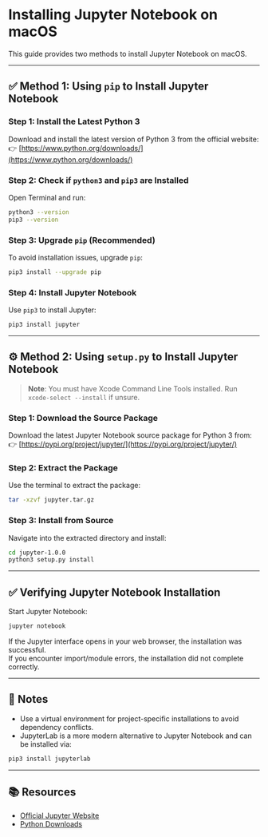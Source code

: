 # Installing Jupyter Notebook on macOS

This guide provides two methods to install Jupyter Notebook on macOS.

---

## ✅ Method 1: Using `pip` to Install Jupyter Notebook

### Step 1: Install the Latest Python 3

Download and install the latest version of Python 3 from the official website:  
👉 [https://www.python.org/downloads/](https://www.python.org/downloads/)

### Step 2: Check if `python3` and `pip3` are Installed

Open Terminal and run:

```bash
python3 --version
pip3 --version
```

### Step 3: Upgrade `pip` (Recommended)

To avoid installation issues, upgrade `pip`:

```bash
pip3 install --upgrade pip
```

### Step 4: Install Jupyter Notebook

Use `pip3` to install Jupyter:

```bash
pip3 install jupyter
```

---

## ⚙️ Method 2: Using `setup.py` to Install Jupyter Notebook

> **Note**: You must have Xcode Command Line Tools installed. Run `xcode-select --install` if unsure.

### Step 1: Download the Source Package

Download the latest Jupyter Notebook source package for Python 3 from:  
👉 [https://pypi.org/project/jupyter/](https://pypi.org/project/jupyter/)

### Step 2: Extract the Package

Use the terminal to extract the package:

```bash
tar -xzvf jupyter.tar.gz
```

### Step 3: Install from Source

Navigate into the extracted directory and install:

```bash
cd jupyter-1.0.0
python3 setup.py install
```

---

## ✅ Verifying Jupyter Notebook Installation

Start Jupyter Notebook:

```bash
jupyter notebook
```

If the Jupyter interface opens in your web browser, the installation was successful.  
If you encounter import/module errors, the installation did not complete correctly.

---

## 📌 Notes

* Use a virtual environment for project-specific installations to avoid dependency conflicts.
* JupyterLab is a more modern alternative to Jupyter Notebook and can be installed via:

```bash
pip3 install jupyterlab
```

---

## 📚 Resources

* [Official Jupyter Website](https://jupyter.org/)
* [Python Downloads](https://www.python.org/downloads/)
